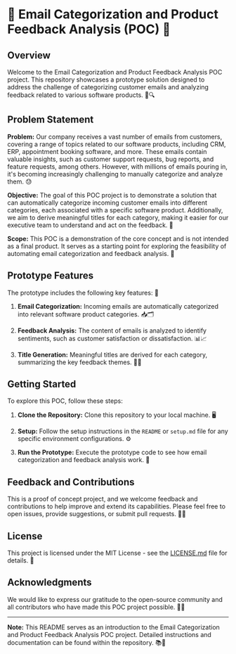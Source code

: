 # 📧 Email Categorization and Product Feedback Analysis (POC) 🚀

## Overview

Welcome to the Email Categorization and Product Feedback Analysis POC project. This repository showcases a prototype solution designed to address the challenge of categorizing customer emails and analyzing feedback related to various software products. 💌🔍

## Problem Statement

**Problem:** Our company receives a vast number of emails from customers, covering a range of topics related to our software products, including CRM, ERP, appointment booking software, and more. These emails contain valuable insights, such as customer support requests, bug reports, and feature requests, among others. However, with millions of emails pouring in, it's becoming increasingly challenging to manually categorize and analyze them. 😓

**Objective:** The goal of this POC project is to demonstrate a solution that can automatically categorize incoming customer emails into different categories, each associated with a specific software product. Additionally, we aim to derive meaningful titles for each category, making it easier for our executive team to understand and act on the feedback. 🎯

**Scope:** This POC is a demonstration of the core concept and is not intended as a final product. It serves as a starting point for exploring the feasibility of automating email categorization and feedback analysis. 🌱

## Prototype Features

The prototype includes the following key features: 🧩

1. **Email Categorization:** Incoming emails are automatically categorized into relevant software product categories. 📥🗂️

2. **Feedback Analysis:** The content of emails is analyzed to identify sentiments, such as customer satisfaction or dissatisfaction. 📊📈

3. **Title Generation:** Meaningful titles are derived for each category, summarizing the key feedback themes. 📌📝

## Getting Started

To explore this POC, follow these steps:

1. **Clone the Repository:** Clone this repository to your local machine. 🖥️

2. **Setup:** Follow the setup instructions in the `README` or `setup.md` file for any specific environment configurations. ⚙️

3. **Run the Prototype:** Execute the prototype code to see how email categorization and feedback analysis work. 🚀

## Feedback and Contributions

This is a proof of concept project, and we welcome feedback and contributions to help improve and extend its capabilities. Please feel free to open issues, provide suggestions, or submit pull requests. 🙌🤝

## License

This project is licensed under the MIT License - see the [LICENSE.md](LICENSE.md) file for details. 📜

## Acknowledgments

We would like to express our gratitude to the open-source community and all contributors who have made this POC project possible. 🙏✨

---

**Note:** This README serves as an introduction to the Email Categorization and Product Feedback Analysis POC project. Detailed instructions and documentation can be found within the repository. 📚📖
